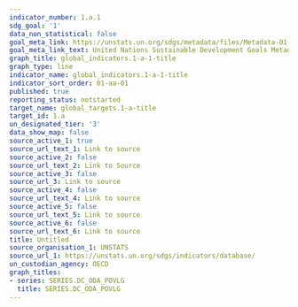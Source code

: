 ```yaml
---
indicator_number: 1.a.1
sdg_goal: '1'
data_non_statistical: false
goal_meta_link: https://unstats.un.org/sdgs/metadata/files/Metadata-01-0a-01.pdf
goal_meta_link_text: United Nations Sustainable Development Goals Metadata (pdf 894kB)
graph_title: global_indicators.1-a-1-title
graph_type: line
indicator_name: global_indicators.1-a-1-title
indicator_sort_order: 01-aa-01
published: true
reporting_status: notstarted
target_name: global_targets.1-a-title
target_id: 1.a
un_designated_tier: '3'
data_show_map: false
source_active_1: true
source_url_text_1: Link to source
source_active_2: false
source_url_text_2: Link to Source
source_active_3: false
source_url_3: Link to source
source_active_4: false
source_url_text_4: Link to source
source_active_5: false
source_url_text_5: Link to source
source_active_6: false
source_url_text_6: Link to source
title: Untitled
source_organisation_1: UNSTATS
source_url_1: https://unstats.un.org/sdgs/indicators/database/
un_custodian_agency: OECD
graph_titles:
- series: SERIES.DC_ODA_POVLG
  title: SERIES.DC_ODA_POVLG
---
```


